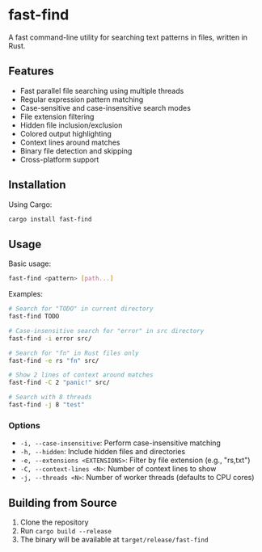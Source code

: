 # fast-find

A fast command-line utility for searching text patterns in files, written in Rust.

## Features

- Fast parallel file searching using multiple threads
- Regular expression pattern matching
- Case-sensitive and case-insensitive search modes
- File extension filtering
- Hidden file inclusion/exclusion
- Colored output highlighting
- Context lines around matches
- Binary file detection and skipping
- Cross-platform support

## Installation

Using Cargo:

```bash
cargo install fast-find
```

## Usage

Basic usage:

```bash
fast-find <pattern> [path...]
```

Examples:

```bash
# Search for "TODO" in current directory
fast-find TODO

# Case-insensitive search for "error" in src directory
fast-find -i error src/

# Search for "fn" in Rust files only
fast-find -e rs "fn" src/

# Show 2 lines of context around matches
fast-find -C 2 "panic!" src/

# Search with 8 threads
fast-find -j 8 "test"
```

### Options

- `-i, --case-insensitive`: Perform case-insensitive matching
- `-h, --hidden`: Include hidden files and directories
- `-e, --extensions <EXTENSIONS>`: Filter by file extension (e.g., "rs,txt")
- `-C, --context-lines <N>`: Number of context lines to show
- `-j, --threads <N>`: Number of worker threads (defaults to CPU cores)

## Building from Source

1. Clone the repository
2. Run `cargo build --release`
3. The binary will be available at `target/release/fast-find`

